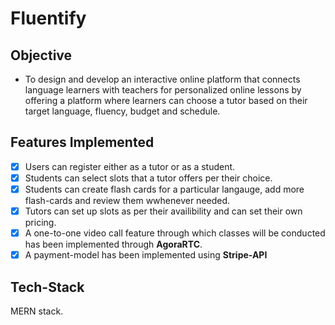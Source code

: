 # Fluentify

## Objective

- To design and develop an interactive online platform that connects language learners with
  teachers for personalized online lessons by offering a platform where learners can choose a
  tutor based on their target language, fluency, budget and schedule.

## Features Implemented

- [x] Users can register either as a tutor or as a student.
- [x] Students can select slots that a tutor offers per their choice.
- [x] Students can create flash cards for a particular langauge, add more flash-cards and review them wwhenever needed.
- [x] Tutors can set up slots as per their availibility and can set their own pricing.
- [x] A one-to-one video call feature through which classes will be conducted has been implemented through **AgoraRTC**.
- [x] A payment-model has been implemented using **Stripe-API**

## Tech-Stack

MERN stack.
